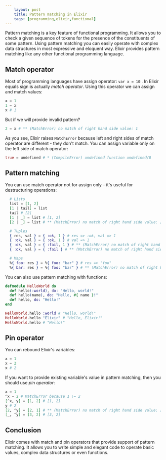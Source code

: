 ```yaml
---
    layout: post
    title: Pattern matching in Elixir
    tags: [programming,elixir,functional]
---
```


Pattern matching is a key feature of functional programming. It allows you to
check a given sequence of tokens for the presence of the constituents of some pattern.
Using pattern matching you can easily operate with complex data structures in most expressive and eloquent way.
Elixir provides pattern matching like any other functional programming language.

## Match operator

Most of programming languages have assign operator: `var x = 10` . In Elixir
equals sign is actually *match operator*. Using this operator we can assign and
match values:

```elixir
x = 1
1 = x
x # 1
```

But if we will provide invalid pattern?

```elixir
2 = x # ** (MatchError) no match of right hand side value: 1
```

As you see, Elixir raises `MatchError` because left and right sides of match operator
are different - they don't match.
You can assign variable only on the left side of match operator:  

```elixir
true = undefined # * (CompileError) undefined function undefined/0
```

## Pattern matching

You can use match operator not for assign only - it's useful for destructuring
operations:

```elixir
  # Lists
  list = [1, 2]
  [1 | tail] = list
  tail # [2]
  [1 | _] = list # [1, 2]
  [2 | _] = list # ** (MatchError) no match of right hand side value: [1, 2]

  # Tuples
  { res, val } = { :ok, 1 } # res => :ok, val => 1
  { :ok, val } = { :ok, 1 } # val => 1
  { :ok, val } = { :fail, 1 } # ** (MatchError) no match of right hand side value: {:fail, 1}
  { :ok, val } = { :fail } # ** (MatchError) no match of right hand side value: {:fail}

  # Maps
  %{ foo: res } = %{ foo: "bar" } # res => "foo"
  %{ bar: res } = %{ foo: "bar" } # ** (MatchError) no match of right hand side value: %{foo: "bar"}
```

You can also use pattern matching with functions:

```elixir
defmodule HelloWorld do
  def hello(:world), do: "Hello, world!"
  def hello(name), do: "Hello, #{ name }!"
  def hello, do: "Hello!"
end

HelloWorld.hello :world # "Hello, world!"
HelloWorld.hello "Elixir" # "Hello, Elixir!"
HelloWorld.hello # "Hello!"
```

## Pin operator

You can rebound Elixir's variables:

```elixir
x = 1
x = 2
x # 2
```

If you want to provide existing variable's value in pattern matching, then you should use
*pin operator*:

```elixir
x = 1
^x = 2 # MatchError because 1 != 2
[^x, y] = [1, 2] # [1, 2]
y # 2
[2, ^y] = [2, 1] # ** (MatchError) no match of right hand side value: [2, 1]
[_, ^y] = [3, 2] # [3, 2]
```

## Conclusion

Elixir comes with match and pin operators that provide support of pattern matching.
It allows you to write simple and elegant code to operate basic values,
complex data structures or even functions.
